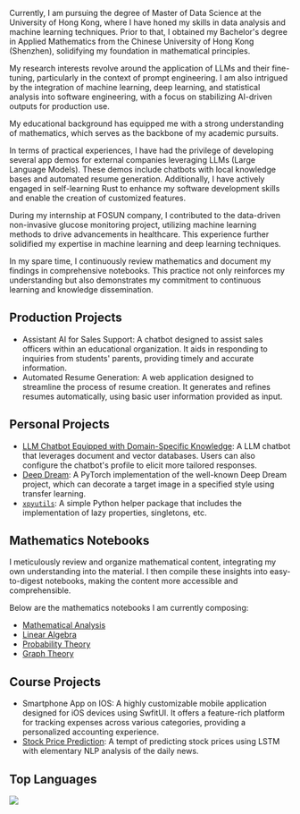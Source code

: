 

Currently, I am pursuing the degree of Master of Data Science at the University of Hong Kong, where I have honed my skills in data analysis and machine learning techniques. 
Prior to that, I obtained my Bachelor's degree in Applied Mathematics from the Chinese University of Hong Kong (Shenzhen), solidifying my foundation in mathematical principles.

My research interests revolve around the application of LLMs and their fine-tuning, particularly in the context of prompt engineering. I am also intrigued by the integration of machine learning, deep learning, and statistical analysis into software engineering, with a focus on stabilizing AI-driven outputs for production use.

My educational background has equipped me with a strong understanding of mathematics, which serves as the backbone of my academic pursuits. 

In terms of practical experiences, I have had the privilege of developing several app demos for external companies leveraging LLMs (Large Language Models). These demos include chatbots with local knowledge bases and automated resume generation. Additionally, I have actively engaged in self-learning Rust to enhance my software development skills and enable the creation of customized features.

During my internship at FOSUN company, I contributed to the data-driven non-invasive glucose monitoring project, utilizing machine learning methods to drive advancements in healthcare. This experience further solidified my expertise in machine learning and deep learning techniques.

In my spare time, I continuously review mathematics and document my findings in comprehensive notebooks. This practice not only reinforces my understanding but also demonstrates my commitment to continuous learning and knowledge dissemination.


## Production Projects

- Assistant AI for Sales Support: A chatbot designed to assist sales officers within an educational organization. It aids in responding to inquiries from students' parents, providing timely and accurate information.
- Automated Resume Generation: A web application designed to streamline the process of resume creation. It generates and refines resumes automatically, using basic user information provided as input.

## Personal Projects

- [LLM Chatbot Equipped with Domain-Specific Knowledge](https://github.com/Isaac-Fate/my-chat): A LLM chatbot that leverages document and vector databases. 
Users can also configure the chatbot's profile to elicit more tailored responses.
- [Deep Dream](https://github.com/Isaac-Fate/deep-dream): A PyTorch implementation of the well-known Deep Dream project, which can decorate a target image in a specified style using transfer learning. 
- [`xpyutils`](https://pypi.org/project/xpyutils/): A simple Python helper package that includes the implementation of lazy properties, singletons, etc.

## Mathematics Notebooks

I meticulously review and organize mathematical content, integrating my own understanding into the material. I then compile these insights into easy-to-digest notebooks, making the content more accessible and comprehensible.

Below are the mathematics notebooks I am currently composing:

- [Mathematical Analysis](https://isaac-fate.github.io/mathematical-analysis/intro.html)
- [Linear Algebra](https://isaac-fate.github.io/linear-algebra/intro.html)
- [Probability Theory](https://isaac-fate.github.io/probability-theory/intro.html)
- [Graph Theory](https://isaac-fate.github.io/graph-theory/intro.html)

## Course Projects

- Smartphone App on IOS: A highly customizable mobile application designed for iOS devices using SwfitUI. It offers a feature-rich platform for tracking expenses across various categories, providing a personalized accounting experience.
- [Stock Price Prediction](https://isaac-fate.github.io/stox/intro.html): A tempt of predicting stock prices using LSTM with elementary NLP analysis of the daily news.


## Top Languages

<img src="https://github-readme-stats.vercel.app/api/top-langs?username=Isaac-Fate&hide=jupyter%20notebook" />
